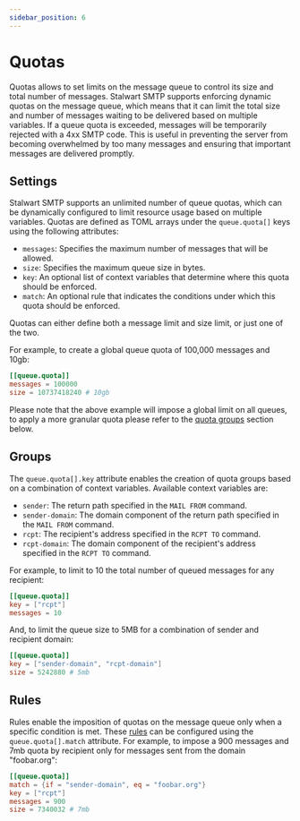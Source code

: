 ```yaml
---
sidebar_position: 6
---
```


# Quotas

Quotas allows to set limits on the message queue to control its size and total number of messages. Stalwart SMTP supports enforcing dynamic quotas on the message queue, which means that it can limit the total size and number of messages waiting to be delivered based on multiple variables. If a queue quota is exceeded, messages will be temporarily rejected with a 4xx SMTP code. This is useful in preventing the server from becoming overwhelmed by too many messages and ensuring that important messages are delivered promptly.

## Settings

Stalwart SMTP supports an unlimited number of queue quotas, which can be dynamically configured to limit resource usage based on multiple variables. Quotas are defined as TOML arrays under the `queue.quota[]` keys using the following attributes:

- `messages`: Specifies the maximum number of messages that will be allowed.
- `size`: Specifies the maximum queue size in bytes.
- `key`: An optional list of context variables that determine where this quota should be enforced.
- `match`: An optional rule that indicates the conditions under which this quota should be enforced.

Quotas can either define both a message limit and size limit, or just one of the two.

For example, to create a global queue quota of 100,000 messages and 10gb:

```toml
[[queue.quota]]
messages = 100000
size = 10737418240 # 10gb
```
Please note that the above example will impose a global limit on all queues, to apply a more granular quota please refer to the [quota groups](#groups) section below.

## Groups

The `queue.quota[].key` attribute enables the creation of quota groups based on a combination of context variables. Available context variables are:

- `sender`: The return path specified in the `MAIL FROM` command.
- `sender-domain`: The domain component of the return path specified in the `MAIL FROM` command.
- `rcpt`: The recipient's address specified in the `RCPT TO` command.
- `rcpt-domain`: The domain component of the recipient's address specified in the `RCPT TO` command.

For example, to limit to 10 the total number of queued messages for any recipient:

```toml
[[queue.quota]]
key = ["rcpt"]
messages = 10
```

And, to limit the queue size to 5MB for a combination of sender and recipient domain:

```toml
[[queue.quota]]
key = ["sender-domain", "rcpt-domain"]
size = 5242880 # 5mb
```

## Rules

Rules enable the imposition of quotas on the message queue only when a specific condition is met. These [rules](/docs/smtp/overview) can be configured using the `queue.quota[].match` attribute. For example, to impose a 900 messages and 7mb quota by recipient only for messages sent from the domain "foobar.org":

```toml
[[queue.quota]]
match = {if = "sender-domain", eq = "foobar.org"}
key = ["rcpt"]
messages = 900
size = 7340032 # 7mb
```
